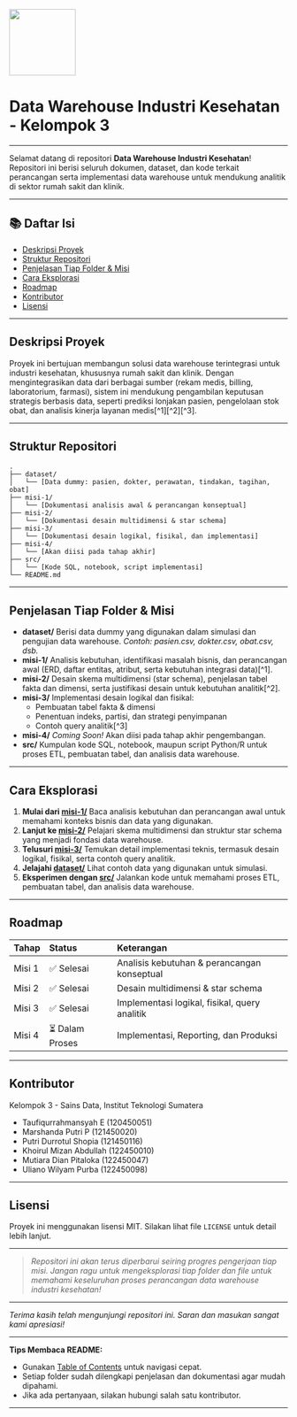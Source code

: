 <img src="https://femboy.beauty/bn_P9f.gif" class="logo" width="120"/>

# Data Warehouse Industri Kesehatan - Kelompok 3


---

Selamat datang di repositori **Data Warehouse Industri Kesehatan**!
Repositori ini berisi seluruh dokumen, dataset, dan kode terkait perancangan serta implementasi data warehouse untuk mendukung analitik di sektor rumah sakit dan klinik.

---

## 📚 Daftar Isi

- [Deskripsi Proyek](#deskripsi-proyek)
- [Struktur Repositori](#struktur-repositori)
- [Penjelasan Tiap Folder \& Misi](#penjelasan-tiap-folder--misi)
- [Cara Eksplorasi](#cara-eksplorasi)
- [Roadmap](#roadmap)
- [Kontributor](#kontributor)
- [Lisensi](#lisensi)

---

## Deskripsi Proyek

Proyek ini bertujuan membangun solusi data warehouse terintegrasi untuk industri kesehatan, khususnya rumah sakit dan klinik. Dengan mengintegrasikan data dari berbagai sumber (rekam medis, billing, laboratorium, farmasi), sistem ini mendukung pengambilan keputusan strategis berbasis data, seperti prediksi lonjakan pasien, pengelolaan stok obat, dan analisis kinerja layanan medis[^1][^2][^3].

---

## Struktur Repositori

```
.
├── dataset/
│   └── [Data dummy: pasien, dokter, perawatan, tindakan, tagihan, obat]
├── misi-1/
│   └── [Dokumentasi analisis awal & perancangan konseptual]
├── misi-2/
│   └── [Dokumentasi desain multidimensi & star schema]
├── misi-3/
│   └── [Dokumentasi desain logikal, fisikal, dan implementasi]
├── misi-4/
│   └── [Akan diisi pada tahap akhir]
├── src/
│   └── [Kode SQL, notebook, script implementasi]
└── README.md
```


---

## Penjelasan Tiap Folder \& Misi

- **dataset/**
Berisi data dummy yang digunakan dalam simulasi dan pengujian data warehouse.
*Contoh: pasien.csv, dokter.csv, obat.csv, dsb.*
- **misi-1/**
Analisis kebutuhan, identifikasi masalah bisnis, dan perancangan awal (ERD, daftar entitas, atribut, serta kebutuhan integrasi data)[^1].
- **misi-2/**
Desain skema multidimensi (star schema), penjelasan tabel fakta dan dimensi, serta justifikasi desain untuk kebutuhan analitik[^2].
- **misi-3/**
Implementasi desain logikal dan fisikal:
    - Pembuatan tabel fakta \& dimensi
    - Penentuan indeks, partisi, dan strategi penyimpanan
    - Contoh query analitik[^3]
- **misi-4/**
*Coming Soon!*
Akan diisi pada tahap akhir pengembangan.
- **src/**
Kumpulan kode SQL, notebook, maupun script Python/R untuk proses ETL, pembuatan tabel, dan analisis data warehouse.

---

## Cara Eksplorasi

1. **Mulai dari [misi-1/](./misi-1/)**
Baca analisis kebutuhan dan perancangan awal untuk memahami konteks bisnis dan data yang digunakan.
2. **Lanjut ke [misi-2/](./misi-2/)**
Pelajari skema multidimensi dan struktur star schema yang menjadi fondasi data warehouse.
3. **Telusuri [misi-3/](./misi-3/)**
Temukan detail implementasi teknis, termasuk desain logikal, fisikal, serta contoh query analitik.
4. **Jelajahi [dataset/](./dataset/)**
Lihat contoh data yang digunakan untuk simulasi.
5. **Eksperimen dengan [src/](./src/)**
Jalankan kode untuk memahami proses ETL, pembuatan tabel, dan analisis data warehouse.

---

## Roadmap

| Tahap | Status | Keterangan |
| :-- | :-- | :-- |
| Misi 1 | ✅ Selesai | Analisis kebutuhan \& perancangan konseptual |
| Misi 2 | ✅ Selesai | Desain multidimensi \& star schema |
| Misi 3 | ✅ Selesai | Implementasi logikal, fisikal, query analitik |
| Misi 4 | ⏳ Dalam Proses | Implementasi, Reporting, dan Produksi |


---

## Kontributor

Kelompok 3 - Sains Data, Institut Teknologi Sumatera

- Taufiqurrahmansyah E (120450051)
- Marshanda Putri P (121450020)
- Putri Durrotul Shopia (121450116)
- Khoirul Mizan Abdullah (122450010)
- Mutiara Dian Pitaloka (122450047)
- Uliano Wilyam Purba (122450098)

---

## Lisensi

Proyek ini menggunakan lisensi MIT. Silakan lihat file `LICENSE` untuk detail lebih lanjut.

---

> *Repositori ini akan terus diperbarui seiring progres pengerjaan tiap misi. Jangan ragu untuk mengeksplorasi tiap folder dan file untuk memahami keseluruhan proses perancangan data warehouse industri kesehatan!*

---

*Terima kasih telah mengunjungi repositori ini. Saran dan masukan sangat kami apresiasi!*

---

**Tips Membaca README:**

- Gunakan [Table of Contents](#daftar-isi) untuk navigasi cepat.
- Setiap folder sudah dilengkapi penjelasan dan dokumentasi agar mudah dipahami.
- Jika ada pertanyaan, silakan hubungi salah satu kontributor.

---

